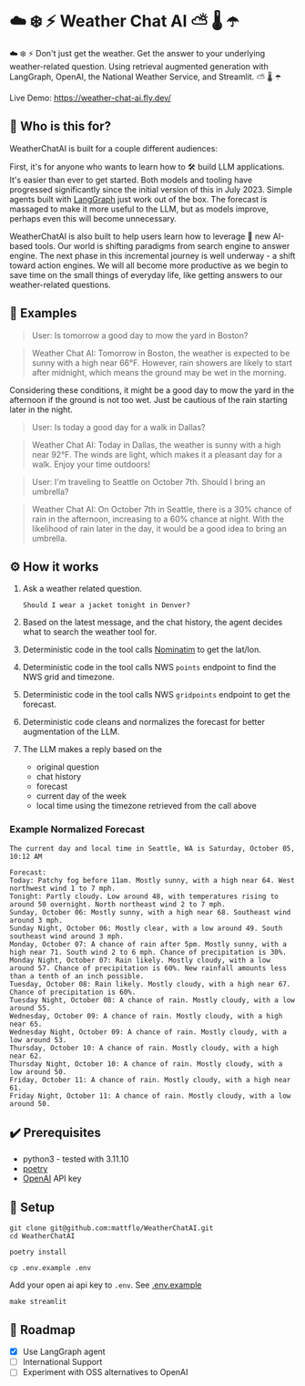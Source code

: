 # ☁️ ❄️ ⚡ Weather Chat AI ⛅ 🌡️ ☂️

☁️ ❄️ ⚡ Don't just get the weather. Get the answer to your underlying weather-related question. Using retrieval augmented generation with LangGraph, OpenAI, the National Weather Service, and Streamlit. ⛅ 🌡️ ☂️

Live Demo: https://weather-chat-ai.fly.dev/

## 👥 Who is this for?

WeatherChatAI is built for a couple different audiences:

First, it's for anyone who wants to learn how to 🛠️ build LLM applications. It's easier than ever to get started. Both models and tooling have progressed significantly since the initial version of this in July 2023. Simple agents built with [LangGraph](https://www.langchain.com/langgraph) just work out of the box. The forecast is massaged to make it more useful to the LLM, but as models improve, perhaps even this will become unnecessary.

WeatherChatAI is also built to help users learn how to leverage 💪 new AI-based tools. Our world is shifting paradigms from search engine to answer engine. The next phase in this incremental journey is well underway - a shift toward action engines. We will all become more productive as we begin to save time on the small things of everyday life, like getting answers to our weather-related questions.

## 📝 Examples

> User: Is tomorrow a good day to mow the yard in Boston?

> Weather Chat AI: Tomorrow in Boston, the weather is expected to be sunny with a high near 66°F. However, rain showers are likely to start after midnight, which means the ground may be wet in the morning.

Considering these conditions, it might be a good day to mow the yard in the afternoon if the ground is not too wet. Just be cautious of the rain starting later in the night.

> User: Is today a good day for a walk in Dallas?

> Weather Chat AI: Today in Dallas, the weather is sunny with a high near 92°F. The winds are light, which makes it a pleasant day for a walk. Enjoy your time outdoors!

> User: I'm traveling to Seattle on October 7th. Should I bring an umbrella?

> Weather Chat AI: On October 7th in Seattle, there is a 30% chance of rain in the afternoon, increasing to a 60% chance at night. With the likelihood of rain later in the day, it would be a good idea to bring an umbrella.

## ⚙️ How it works

1. Ask a weather related question.

   `Should I wear a jacket tonight in Denver?`

1. Based on the latest message, and the chat history, the agent decides what to search the weather tool for.
1. Deterministic code in the tool calls [Nominatim](https://nominatim.org/release-docs/develop/api/Overview/) to get the lat/lon.
1. Deterministic code in the tool calls NWS `points` endpoint to find the NWS grid and timezone.
1. Deterministic code in the tool calls NWS `gridpoints` endpoint to get the forecast.
1. Deterministic code cleans and normalizes the forecast for better augmentation of the LLM.
1. The LLM makes a reply based on the
   - original question
   - chat history
   - forecast
   - current day of the week
   - local time using the timezone retrieved from the call above

### Example Normalized Forecast

```
The current day and local time in Seattle, WA is Saturday, October 05, 10:12 AM

Forecast:
Today: Patchy fog before 11am. Mostly sunny, with a high near 64. West northwest wind 1 to 7 mph.
Tonight: Partly cloudy. Low around 48, with temperatures rising to around 50 overnight. North northeast wind 2 to 7 mph.
Sunday, October 06: Mostly sunny, with a high near 68. Southeast wind around 3 mph.
Sunday Night, October 06: Mostly clear, with a low around 49. South southeast wind around 3 mph.
Monday, October 07: A chance of rain after 5pm. Mostly sunny, with a high near 71. South wind 2 to 6 mph. Chance of precipitation is 30%.
Monday Night, October 07: Rain likely. Mostly cloudy, with a low around 57. Chance of precipitation is 60%. New rainfall amounts less than a tenth of an inch possible.
Tuesday, October 08: Rain likely. Mostly cloudy, with a high near 67. Chance of precipitation is 60%.
Tuesday Night, October 08: A chance of rain. Mostly cloudy, with a low around 55.
Wednesday, October 09: A chance of rain. Mostly cloudy, with a high near 65.
Wednesday Night, October 09: A chance of rain. Mostly cloudy, with a low around 53.
Thursday, October 10: A chance of rain. Mostly cloudy, with a high near 62.
Thursday Night, October 10: A chance of rain. Mostly cloudy, with a low around 50.
Friday, October 11: A chance of rain. Mostly cloudy, with a high near 61.
Friday Night, October 11: A chance of rain. Mostly cloudy, with a low around 50.
```

## ✔️ Prerequisites

- python3 - tested with 3.11.10
- [poetry](https://python-poetry.org/docs/#installing-with-the-official-installer)
- [OpenAI](https://openai.com/) API key

## 🚀 Setup

```
git clone git@github.com:mattflo/WeatherChatAI.git
cd WeatherChatAI
```

```
poetry install
```

```
cp .env.example .env
```

Add your open ai api key to `.env`. See [.env.example](.env.example)

```
make streamlit
```

## 🧭 Roadmap

- [x] Use LangGraph agent
- [ ] International Support
- [ ] Experiment with OSS alternatives to OpenAI
